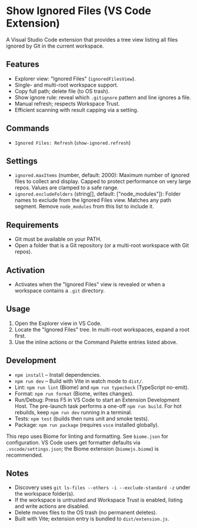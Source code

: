 # Show Ignored Files (VS Code Extension)

A Visual Studio Code extension that provides a tree view listing all files ignored by Git in the current workspace.

## Features

- Explorer view: "Ignored Files" (`ignoredFilesView`).
- Single- and multi-root workspace support.
- Copy full path; delete file (to OS trash).
- Show ignore rule: reveal which `.gitignore` pattern and line ignores a file.
- Manual refresh; respects Workspace Trust.
- Efficient scanning with result capping via a setting.

## Commands

- `Ignored Files: Refresh` (`show-ignored.refresh`)

## Settings

- `ignored.maxItems` (number, default: 2000): Maximum number of ignored files to collect and display. Capped to protect performance on very large repos. Values are clamped to a safe range.
 - `ignored.excludeFolders` (string[], default: ["node_modules"]): Folder names to exclude from the Ignored Files view. Matches any path segment. Remove `node_modules` from this list to include it.

## Requirements

- Git must be available on your PATH.
- Open a folder that is a Git repository (or a multi-root workspace with Git repos).

## Activation

- Activates when the "Ignored Files" view is revealed or when a workspace contains a `.git` directory.

## Usage

1. Open the Explorer view in VS Code.
2. Locate the "Ignored Files" tree. In multi-root workspaces, expand a root first.
3. Use the inline actions or the Command Palette entries listed above.

## Development

- `npm install` – Install dependencies.
- `npm run dev` – Build with Vite in watch mode to `dist/`.
- Lint: `npm run lint` (Biome) and `npm run typecheck` (TypeScript no-emit).
- Format: `npm run format` (Biome, writes changes).
- Run/Debug: Press F5 in VS Code to start an Extension Development Host. The pre-launch task performs a one-off `npm run build`. For hot rebuilds, keep `npm run dev` running in a terminal.
- Tests: `npm test` (builds then runs unit and smoke tests).
- Package: `npm run package` (requires `vsce` installed globally).

This repo uses Biome for linting and formatting. See `biome.json` for configuration. VS Code users get formatter defaults via `.vscode/settings.json`; the Biome extension (`biomejs.biome`) is recommended.

## Notes

- Discovery uses `git ls-files --others -i --exclude-standard -z` under the workspace folder(s).
- If the workspace is untrusted and Workspace Trust is enabled, listing and write actions are disabled.
- Delete moves files to the OS trash (no permanent deletes).
 - Built with Vite; extension entry is bundled to `dist/extension.js`.
